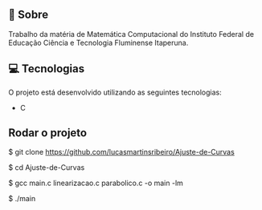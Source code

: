 ## 📖 Sobre

Trabalho da matéria de Matemática Computacional do Instituto Federal de Educação Ciência e Tecnologia Fluminense Itaperuna.

## 💻 Tecnologias

O projeto está desenvolvido utilizando as seguintes tecnologias:

- C
## Rodar o projeto

$ git clone https://github.com/lucasmartinsribeiro/Ajuste-de-Curvas

$ cd Ajuste-de-Curvas

$ gcc main.c linearizacao.c parabolico.c -o main -lm

$ ./main